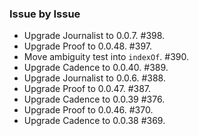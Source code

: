 ### Issue by Issue

 * Upgrade Journalist to 0.0.7. #398.
 * Upgrade Proof to 0.0.48. #397.
 * Move ambiguity test into `indexOf`. #390.
 * Upgrade Cadence to 0.0.40. #389.
 * Upgrade Journalist to 0.0.6. #388.
 * Upgrade Proof to 0.0.47. #387.
 * Upgrade Cadence to 0.0.39 #376.
 * Upgrade Proof to 0.0.46. #370.
 * Upgrade Cadence to 0.0.38 #369.
